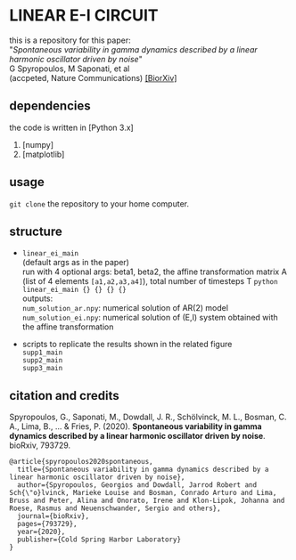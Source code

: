 # LINEAR E-I CIRCUIT

this is a repository for this paper:
<br/> "*Spontaneous variability in gamma dynamics described by a linear harmonic oscillator driven by noise*"<br/>
G Spyropoulos, M Saponati, et al <br/>
(accpeted, Nature Communications)
[[BiorXiv]](https://www.biorxiv.org/content/10.1101/793729v2.abstract)

## dependencies
the code is written in [Python 3.x]
1. [numpy]
2. [matplotlib]

## usage
`git clone` the repository to your home computer.

## structure  

* `linear_ei_main` <br/>
(default args as in the paper)<br/>
run with 4 optional args: beta1, beta2, the affine transformation matrix A (list of 4 elements `[a1,a2,a3,a4]`), total number of timesteps T
`python linear_ei_main {} {} {} {}` <br/>
outputs: <br/>
`num_solution_ar.npy`: numerical solution of AR(2) model <br/>
`num_solution_ei.npy`: numerical solution of (E,I) system obtained with the affine transformation

* scripts to replicate the results shown in the related figure<br/>
`supp1_main` <br/>
`supp2_main`  <br/>
 `supp3_main`

## citation and credits
Spyropoulos, G., Saponati, M., Dowdall, J. R., Schölvinck, M. L., Bosman, C. A., Lima, B., ... & Fries, P. (2020). **Spontaneous variability in gamma dynamics described by a linear harmonic oscillator driven by noise**. bioRxiv, 793729. <br/>

```
@article{spyropoulos2020spontaneous,
  title={Spontaneous variability in gamma dynamics described by a linear harmonic oscillator driven by noise},
  author={Spyropoulos, Georgios and Dowdall, Jarrod Robert and Sch{\"o}lvinck, Marieke Louise and Bosman, Conrado Arturo and Lima, Bruss and Peter, Alina and Onorato, Irene and Klon-Lipok, Johanna and Roese, Rasmus and Neuenschwander, Sergio and others},
  journal={bioRxiv},
  pages={793729},
  year={2020},
  publisher={Cold Spring Harbor Laboratory}
}
```


